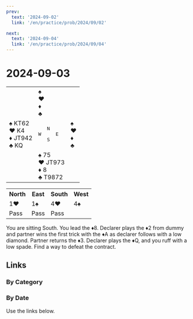```yaml
---
prev:
  text: '2024-09-02'
  link: '/en/practice/prob/2024/09/02'

next:
  text: '2024-09-04'
  link: '/en/practice/prob/2024/09/04'
---
```


# 2024-09-03

<table class="deal">
	<tr>
		<td></td>
		<td>♠ <br>♥ <br>♦ <br>♣ </td>
		<td></td>
	</tr>
	<tr>
		<td>♠ KT62<br>♥ K4<br>♦ JT942<br>♣ KQ</td>
		<td><pre>   N<br>W     E<br>   S</pre></td>
		<td>♠ <br>♥ <br>♦ <br>♣ </td>
	</tr>
	<tr>
		<td></td>
		<td>♠ 75<br>♥ JT973<br>♦ 8<br>♣ T9872</td>
		<td></td>
	</tr>
</table>

<table class="auction">
	<tr>
		<th>North</th>
		<th>East</th>
		<th>South</th>
		<th>West</th>
	</tr>
	<tr>
		<td>1♥</td>
		<td>1♠</td>
		<td>4♥</td>
		<td>4♠</td>
	</tr>
	<tr>
		<td>Pass</td>
		<td>Pass</td>
		<td>Pass</td>
		<td></td>
	</tr>
</table>

You are sitting South. You lead the ♦8. Declarer plays the ♦2 from dummy and partner wins the first trick with the ♦A as declarer follows with a low diamond. Partner returns the ♦3. Declarer plays the ♦Q, and you ruff with a low spade. Find a way to defeat the contract.

## Links

[<Badge type="tip" text="Check Solution"/>](/en/learning/prob/2024/09/03)

### By Category

[<Badge type="tip" text="<--"/>](/en/practice/prob/2024/08/29)
[<Badge type="tip" text="Calendar"/>](/en/practice/calendar/2024/09)
[<Badge type="tip" text="-->"/>](/en/practice/prob/2024/09/10)

### By Date

Use the links below.